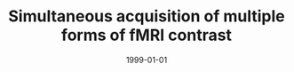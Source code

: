 ---
title: "Simultaneous acquisition of multiple forms of fMRI contrast"
date: 1999-01-01
authors_string: E. Wong, Peter Bandettini
authors:
   - E. Wong
   - Peter Bandettini
author_ids:
   - peter_bandettini
journal: ''
volume: 
issue: 
pages: 183-192
book_title: ''
publisher: 'Springer - Verlag'
abstract: ''
project_id: 
paper_url: 
doi: 
data_loc: ''
code_loc: ''
file: '/assets/publications//assets/publications/'
file_name: '/assets/publications/'
type: book_chapter
pub_str: 'In:  (1999)'
layout: publication 
---